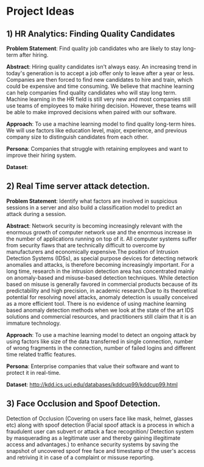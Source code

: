 # Project Ideas		

## 1) HR Analytics: Finding Quality Candidates 

**Problem Statement**: Find quality job candidates who are likely to stay long-term after hiring.    

**Abstract**: Hiring quality candidates isn't always easy.  An increasing trend in today's generation is to accept a job offer only to leave after a year or less.  Companies are then forced to find new candidates to hire and train, which could be expensive and time consuming.  We believe that machine learning can help companies find quality candidates who will stay long term.  Machine learning in the HR field is still very new and most companies still use teams of employees to make hiring decision.  However, these teams will be able to make improved decisions when paired with our software.        

**Approach**: To use a machine learning model to find quality long-term hires.  We will use factors like education level, major, experience, and previous company size to distinguish candidates from each other.   

**Persona**: Companies that struggle with retaining employees and want to improve their hiring system.  

**Dataset**:

## 2) Real Time server attack detection.
	
**Problem Statement**: Identify what factors are involved in suspicious sessions in a server and also build a classification model to predict an attack during a session.

**Abstract**: Network security is becoming increasingly relevant with the enormous growth of computer network use and the enormous increase in the number of applications running on top of it. All computer systems suffer from security flaws that are technically difficult to overcome by manufacturers and economically expensive.The position of Intrusion Detection Systems (IDSs), as special purpose devices for detecting network anomalies and attacks, is therefore becoming increasingly important. For a long time, research in the intrusion detection area has concentrated mainly on anomaly-based and misuse-based detection techniques. While detection based on misuse is generally favored in commercial products because of its predictability and high precision, in academic research.Due to its theoretical potential for resolving novel attacks, anomaly detection is usually conceived as a more efficient tool. There is no evidence of using machine learning based anomaly detection methods when we look at the state of the art IDS solutions and commercial resources, and practitioners still claim that it is an immature technology.

**Approach**: To use a machine learning model to detect an ongoing attack by using factors like size of the data transferred in single connection, number of wrong fragments in the connection, number of failed logins and different time related traffic features. 

**Persona**: Enterprise companies that value their software and want to protect it in real-time.

**Dataset**: http://kdd.ics.uci.edu/databases/kddcup99/kddcup99.html

## 3) Face Occlusion and Spoof Detection.

Detection of Occlusion (Covering on users face like mask, helmet, glasses etc) along with spoof detection (Facial spoof attack is a process in which a fraudulent user can subvert or attack a face recognition/ Detection system by masquerading as a legitimate user and thereby gaining illegitimate access and advantages.) to enhance security systems by saving the snapshot of uncovered spoof free face and timestamp of the user's access and retriving it in case of a complaint or missuse reporting. 


